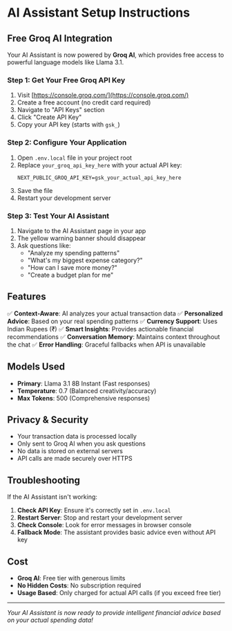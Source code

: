 # AI Assistant Setup Instructions

## Free Groq AI Integration

Your AI Assistant is now powered by **Groq AI**, which provides free access to powerful language models like Llama 3.1.

### Step 1: Get Your Free Groq API Key

1. Visit [https://console.groq.com/](https://console.groq.com/)
2. Create a free account (no credit card required)
3. Navigate to "API Keys" section
4. Click "Create API Key"
5. Copy your API key (starts with `gsk_`)

### Step 2: Configure Your Application

1. Open `.env.local` file in your project root
2. Replace `your_groq_api_key_here` with your actual API key:
   ```
   NEXT_PUBLIC_GROQ_API_KEY=gsk_your_actual_api_key_here
   ```
3. Save the file
4. Restart your development server

### Step 3: Test Your AI Assistant

1. Navigate to the AI Assistant page in your app
2. The yellow warning banner should disappear
3. Ask questions like:
   - "Analyze my spending patterns"
   - "What's my biggest expense category?"
   - "How can I save more money?"
   - "Create a budget plan for me"

## Features

✅ **Context-Aware**: AI analyzes your actual transaction data
✅ **Personalized Advice**: Based on your real spending patterns
✅ **Currency Support**: Uses Indian Rupees (₹)
✅ **Smart Insights**: Provides actionable financial recommendations
✅ **Conversation Memory**: Maintains context throughout the chat
✅ **Error Handling**: Graceful fallbacks when API is unavailable

## Models Used

- **Primary**: Llama 3.1 8B Instant (Fast responses)
- **Temperature**: 0.7 (Balanced creativity/accuracy)
- **Max Tokens**: 500 (Comprehensive responses)

## Privacy & Security

- Your transaction data is processed locally
- Only sent to Groq AI when you ask questions
- No data is stored on external servers
- API calls are made securely over HTTPS

## Troubleshooting

If the AI Assistant isn't working:

1. **Check API Key**: Ensure it's correctly set in `.env.local`
2. **Restart Server**: Stop and restart your development server
3. **Check Console**: Look for error messages in browser console
4. **Fallback Mode**: The assistant provides basic advice even without API key

## Cost

- **Groq AI**: Free tier with generous limits
- **No Hidden Costs**: No subscription required
- **Usage Based**: Only charged for actual API calls (if you exceed free tier)

---

*Your AI Assistant is now ready to provide intelligent financial advice based on your actual spending data!*